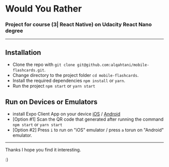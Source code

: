 # Would You Rather

### Project for course (3| React Native) on Udacity React Nano degree

---

## Installation

- Clone the repo with `git clone git@github.com:alqahtani/mobile-flashcards.git`.
- Change directory to the project folder `cd mobile-flashcards`.
- Install the required dependencies `npm install` or `yarn`.
- Run the project `npm start` or `yarn start`

## Run on Devices or Emulators

- install Expo Client App on your device [iOS](https://itunes.apple.com/app/apple-store/id982107779) / [Android](https://play.google.com/store/apps/details?id=host.exp.exponent&referrer=www)
- [Option #1] Scan the QR code that generated after running the command `npm start` or `yarn start`
- [Option #2] Press `i` to run on "iOS" emulator / press `a` torun on "Android" emulator.

---

Thanks I hope you find it interesting.

:)
